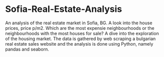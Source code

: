 # Sofia-Real-Estate-Analysis
An analysis of the real estate market in Sofia, BG. 
A look into the house prices, price p/m2. Which are the most expensie neighbourhoods or the neighbourhoods with the most houses for sale?
A dive into the exploration of the housing market.
The data is gathered by web scraping a bulgarian real estate sales website and the analysis is done using Python, namely pandas and seaborn.
